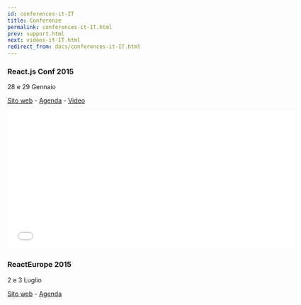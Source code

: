 ```yaml
---
id: conferences-it-IT
title: Conferenze
permalink: conferences-it-IT.html
prev: support.html
next: videos-it-IT.html
redirect_from: docs/conferences-it-IT.html
---
```


### React.js Conf 2015
28 e 29 Gennaio

[Sito web](http://conf.reactjs.com/) - [Agenda](http://conf.reactjs.com/schedule.html) - [Video](https://www.youtube-nocookie.com/playlist?list=PLb0IAmt7-GS1cbw4qonlQztYV1TAW0sCr)

<iframe width="650" height="315" src="//www.youtube-nocookie.com/embed/KVZ-P-ZI6W4?list=PLb0IAmt7-GS1cbw4qonlQztYV1TAW0sCr" frameborder="0" allowfullscreen></iframe>

### ReactEurope 2015
2 e 3 Luglio

[Sito web](http://www.react-europe.org/) - [Agenda](http://www.react-europe.org/#schedule)
